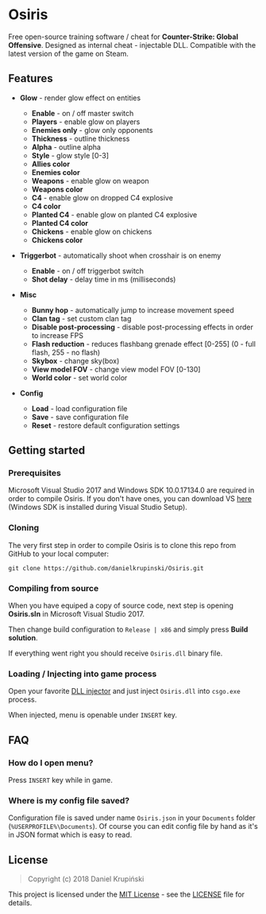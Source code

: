 # Osiris

Free open-source training software / cheat for **Counter-Strike: Global Offensive**. Designed as internal cheat - injectable DLL. Compatible with the latest version of the game on Steam.

## Features

* **Glow** - render glow effect on entities
    * **Enable** - on / off master switch
    * **Players** - enable glow on players
    * **Enemies only** - glow only opponents
    * **Thickness** - outline thickness
    * **Alpha** - outline alpha
    * **Style** - glow style [0-3]
    * **Allies color**
    * **Enemies color**
    * **Weapons** - enable glow on weapon
    * **Weapons color**
    * **C4** - enable glow on dropped C4 explosive
    * **C4 color**
    * **Planted C4** - enable glow on planted C4 explosive
    * **Planted C4 color**
    * **Chickens** - enable glow on chickens
    * **Chickens color**

* **Triggerbot** - automatically shoot when crosshair is on enemy
    * **Enable** - on / off triggerbot switch
    * **Shot delay** - delay time in ms (milliseconds)

* **Misc**
    * **Bunny hop** - automatically jump to increase movement speed
    * **Clan tag** - set custom clan tag
    * **Disable post-processing** - disable post-processing effects in order to increase FPS
    * **Flash reduction** - reduces flashbang grenade effect [0-255] (0 - full flash, 255 - no flash)
    * **Skybox** - change sky(box)
    * **View model FOV** - change view model FOV [0-130]
    * **World color** - set world color

* **Config**
    * **Load** - load configuration file
    * **Save** - save configuration file
    * **Reset** - restore default configuration settings

## Getting started

### Prerequisites
Microsoft Visual Studio 2017 and Windows SDK 10.0.17134.0 are required in order to compile Osiris. If you don't have ones, you can download VS [here](https://visualstudio.microsoft.com/) (Windows SDK is installed during Visual Studio Setup).

### Cloning
The very first step in order to compile Osiris is to clone this repo from GitHub to your local computer:
```
git clone https://github.com/danielkrupinski/Osiris.git
```

### Compiling from source

When you have equiped a copy of source code, next step is opening **Osiris.sln** in Microsoft Visual Studio 2017.

Then change build configuration to `Release | x86` and simply press **Build solution**.

If everything went right you should receive `Osiris.dll`  binary file.

### Loading / Injecting into game process

Open your favorite [DLL injector](https://en.wikipedia.org/wiki/DLL_injection) and just inject `Osiris.dll` into `csgo.exe` process.

When injected, menu is openable under `INSERT` key.

## FAQ

### How do I open menu?
Press `INSERT` key while in game.

### Where is my config file saved?
Configuration file is saved under name `Osiris.json` in your `Documents` folder (`%USERPROFILE%\Documents`). Of course you can edit config file by hand as it's in JSON format which is easy to read.

## License

> Copyright (c) 2018 Daniel Krupiński

This project is licensed under the [MIT License](https://opensource.org/licenses/mit-license.php) - see the [LICENSE](LICENSE) file for details.
